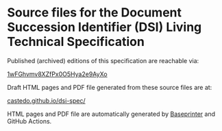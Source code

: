 Source files for the Document Succession Identifier (DSI) Living Technical Specification 
========================================================================================

Published (archived) editions of this specification are reachable via:

[1wFGhvmv8XZfPx0O5Hya2e9AyXo](https://perm.pub/1wFGhvmv8XZfPx0O5Hya2e9AyXo)

Draft HTML pages and PDF file generated from these source files are at:

[castedo.github.io/dsi-spec/](https://castedo.github.io/bpdf-spec/)

HTML pages and PDF file are automatically generated by
[Baseprinter](https://try.perm.pub/baseprinter/) and GitHub Actions. 
